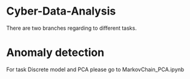 # Cyber-Data-Analysis

There are two branches regarding to different tasks. 

# Anomaly detection

For task Discrete model and PCA please go to MarkovChain_PCA.ipynb
